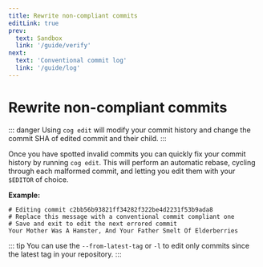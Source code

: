 ```yaml
---
title: Rewrite non-compliant commits
editLink: true
prev:
  text: Sandbox
  link: '/guide/verify'
next:
  text: 'Conventional commit log'
  link: '/guide/log'
---
```


# Rewrite non-compliant commits

::: danger
Using `cog edit` will modify your commit history and change the commit SHA of edited commit
and their child.
:::

Once you have spotted invalid commits you can quickly fix your commit history by running `cog edit`.
This will perform an automatic rebase, cycling through each malformed commit, and letting you edit them with your `$EDITOR`
of choice.

**Example:**

```editor   
# Editing commit c2bb56b93821ff34282f322be4d2231f53b9ada8
# Replace this message with a conventional commit compliant one
# Save and exit to edit the next errored commit
Your Mother Was A Hamster, And Your Father Smelt Of Elderberries
```

::: tip
You can use the `--from-latest-tag` or `-l` to edit only commits since the latest tag in your repository.
:::
